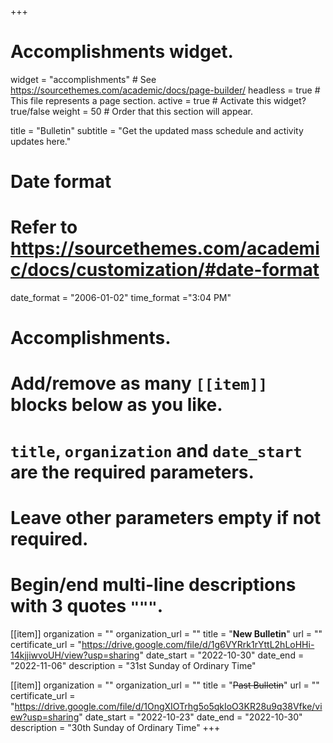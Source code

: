 +++
# Accomplishments widget.
widget = "accomplishments"  # See https://sourcethemes.com/academic/docs/page-builder/
headless = true  # This file represents a page section.
active = true  # Activate this widget? true/false
weight = 50  # Order that this section will appear.

title = "Bulletin"
subtitle = "Get the updated mass schedule and activity updates here."

# Date format
#   Refer to https://sourcethemes.com/academic/docs/customization/#date-format
date_format = "2006-01-02"
time_format ="3:04 PM"

# Accomplishments.
#   Add/remove as many `[[item]]` blocks below as you like.
#   `title`, `organization` and `date_start` are the required parameters.
#   Leave other parameters empty if not required.
#   Begin/end multi-line descriptions with 3 quotes `"""`.


[[item]]
  organization = ""
  organization_url = ""
  title = "**New Bulletin**"
  url = ""
  certificate_url = "https://drive.google.com/file/d/1g6VYRrk1rYttL2hLoHHi-14kjjiwvoUH/view?usp=sharing"
  date_start = "2022-10-30"
  date_end = "2022-11-06"
  description = "31st Sunday of Ordinary Time"

[[item]]
  organization = ""
  organization_url = ""
  title = "~~Past Bulletin~~"
  url = ""
  certificate_url = "https://drive.google.com/file/d/1OngXIOTrhg5o5qkIoO3KR28u9q38Vfke/view?usp=sharing"
  date_start = "2022-10-23"
  date_end = "2022-10-30"
  description = "30th Sunday of Ordinary Time"
+++
